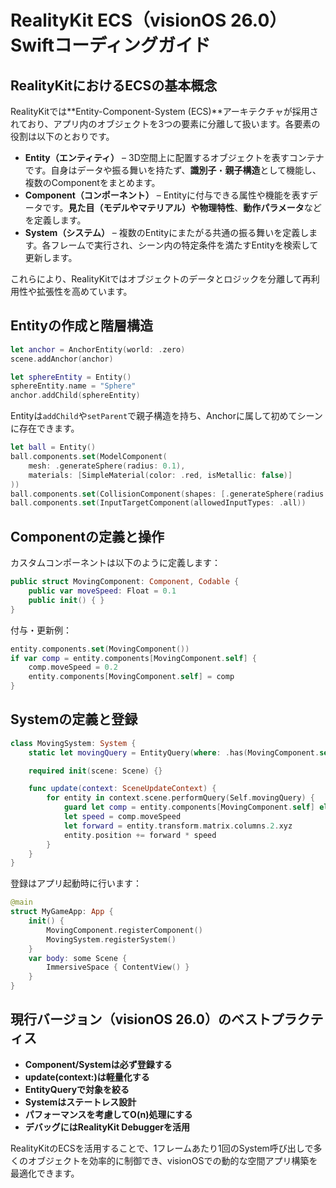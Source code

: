 # RealityKit ECS（visionOS 26.0）Swiftコーディングガイド

## RealityKitにおけるECSの基本概念

RealityKitでは**Entity-Component-System (ECS)**アーキテクチャが採用されており、アプリ内のオブジェクトを3つの要素に分離して扱います。各要素の役割は以下のとおりです。

- **Entity（エンティティ）** – 3D空間上に配置するオブジェクトを表すコンテナです。自身はデータや振る舞いを持たず、**識別子**・**親子構造**として機能し、複数のComponentをまとめます。
- **Component（コンポーネント）** – Entityに付与できる属性や機能を表すデータです。**見た目（モデルやマテリアル）**や**物理特性**、**動作パラメータ**などを定義します。
- **System（システム）** – 複数のEntityにまたがる共通の振る舞いを定義します。各フレームで実行され、シーン内の特定条件を満たすEntityを検索して更新します。

これらにより、RealityKitではオブジェクトのデータとロジックを分離して再利用性や拡張性を高めています。

## Entityの作成と階層構造

```swift
let anchor = AnchorEntity(world: .zero)
scene.addAnchor(anchor)

let sphereEntity = Entity()
sphereEntity.name = "Sphere"
anchor.addChild(sphereEntity)
```

Entityは`addChild`や`setParent`で親子構造を持ち、Anchorに属して初めてシーンに存在できます。

```swift
let ball = Entity()
ball.components.set(ModelComponent(
    mesh: .generateSphere(radius: 0.1),
    materials: [SimpleMaterial(color: .red, isMetallic: false)]
))
ball.components.set(CollisionComponent(shapes: [.generateSphere(radius: 0.1)]))
ball.components.set(InputTargetComponent(allowedInputTypes: .all))
```

## Componentの定義と操作

カスタムコンポーネントは以下のように定義します：

```swift
public struct MovingComponent: Component, Codable {
    public var moveSpeed: Float = 0.1
    public init() { }
}
```

付与・更新例：

```swift
entity.components.set(MovingComponent())
if var comp = entity.components[MovingComponent.self] {
    comp.moveSpeed = 0.2
    entity.components[MovingComponent.self] = comp
}
```

## Systemの定義と登録

```swift
class MovingSystem: System {
    static let movingQuery = EntityQuery(where: .has(MovingComponent.self))

    required init(scene: Scene) {}

    func update(context: SceneUpdateContext) {
        for entity in context.scene.performQuery(Self.movingQuery) {
            guard let comp = entity.components[MovingComponent.self] else { continue }
            let speed = comp.moveSpeed
            let forward = entity.transform.matrix.columns.2.xyz
            entity.position += forward * speed
        }
    }
}
```

登録はアプリ起動時に行います：

```swift
@main
struct MyGameApp: App {
    init() {
        MovingComponent.registerComponent()
        MovingSystem.registerSystem()
    }
    var body: some Scene {
        ImmersiveSpace { ContentView() }
    }
}
```

## 現行バージョン（visionOS 26.0）のベストプラクティス

- **Component/Systemは必ず登録する**
- **update(context:)は軽量化する**
- **EntityQueryで対象を絞る**
- **Systemはステートレス設計**
- **パフォーマンスを考慮してO(n)処理にする**
- **デバッグにはRealityKit Debuggerを活用**

RealityKitのECSを活用することで、1フレームあたり1回のSystem呼び出しで多くのオブジェクトを効率的に制御でき、visionOSでの動的な空間アプリ構築を最適化できます。
